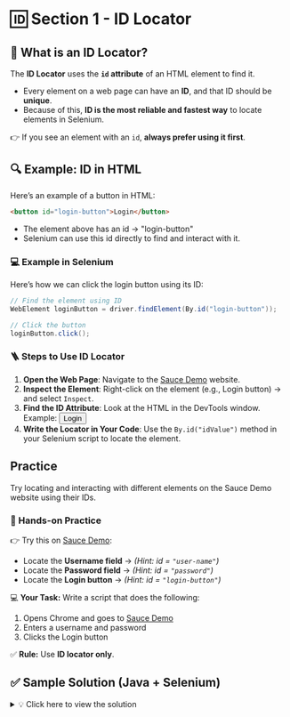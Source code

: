 # 🆔 Section 1 - ID Locator  

## 📖 What is an ID Locator?  

The **ID Locator** uses the **`id` attribute** of an HTML element to find it.  

- Every element on a web page can have an **ID**, and that ID should be **unique**.  
- Because of this, **ID is the most reliable and fastest way** to locate elements in Selenium.  

👉 If you see an element with an `id`, **always prefer using it first**.  

## 🔍 Example: ID in HTML  

Here’s an example of a button in HTML:  

```html
<button id="login-button">Login</button>
```
- The element above has an id → "login-button"
- Selenium can use this id directly to find and interact with it.

### 💻 Example in Selenium

Here’s how we can click the login button using its ID:
```java
// Find the element using ID
WebElement loginButton = driver.findElement(By.id("login-button"));

// Click the button
loginButton.click();

```

### 🪜 Steps to Use ID Locator

1. **Open the Web Page**: Navigate to the [Sauce Demo](https://www.saucedemo.com/) website.
2. **Inspect the Element**: Right-click on the element (e.g., Login button) → and select `Inspect`.
3. **Find the ID Attribute**: Look at the HTML in the DevTools window. Example: <button id="login-button">Login</button>
4. **Write the Locator in Your Code**: Use the `By.id("idValue")` method in your Selenium script to locate the element.

## Practice

Try locating and interacting with different elements on the Sauce Demo website using their IDs.

### 📝 Hands-on Practice  

👉 Try this on [Sauce Demo](https://www.saucedemo.com/):  

- Locate the **Username field** → *(Hint: id = `"user-name"`)*
- Locate the **Password field** → *(Hint: id = `"password"`)*
- Locate the **Login button** → *(Hint: id = `"login-button"`)*  

💻 **Your Task:** Write a script that does the following:  
1. Opens Chrome and goes to [Sauce Demo](https://www.saucedemo.com/)  
2. Enters a username and password  
3. Clicks the Login button  

✅ **Rule:** Use **ID locator only**.  

## ✅ Sample Solution (Java + Selenium)

<details>
<summary>💡 Click here to view the solution</summary>

```java
import org.openqa.selenium.By;
import org.openqa.selenium.WebDriver;
import org.openqa.selenium.WebElement;
import org.openqa.selenium.chrome.ChromeDriver;

public class SauceDemoLogin {
    public static void main(String[] args) {
        // 1. Set up ChromeDriver (WebDriverManager can be used in real projects)
        WebDriver driver = new ChromeDriver();

        // 2. Open Sauce Demo website
        driver.get("https://www.saucedemo.com/");

        // 3. Locate elements by ID and interact with them
        WebElement usernameField = driver.findElement(By.id("user-name"));
        WebElement passwordField = driver.findElement(By.id("password"));
        WebElement loginButton = driver.findElement(By.id("login-button"));

        // 4. Enter username & password
        usernameField.sendKeys("standard_user");
        passwordField.sendKeys("secret_sauce");

        // 5. Click the login button
        loginButton.click();

        // Optional: close browser
        driver.quit();
    }
}
</details>
```
---

<div style="width: 100%">
<a href='introduction.md'><-- Previous Section: Introduction</a>
<div align="right"><a href='2_name_locator.md'> Next Section: Name Locator --></a></div>
</div>
